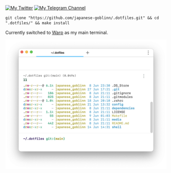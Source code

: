 [![My Twitter](https://img.shields.io/badge/Follow%20Me-0a0a0a.svg?style=flat&colorA=0a0a0a&logo=twitter)](https://twitter.com/japanese_goblin) [![My Telegram Channel](https://img.shields.io/badge/Read%20My%20Blog-0a0a0a.svg?style=flat&colorA=0a0a0a&logo=telegram)](https://t.me/japanese_goblinn_mind)

```shell
git clone "https://github.com/japanese-goblinn/.dotfiles.git" && cd ".dotfiles/" && make install
```

Currently switched to [Warp](https://www.warp.dev/) as my main terminal.

![prompt](media/new_prompt.png)
